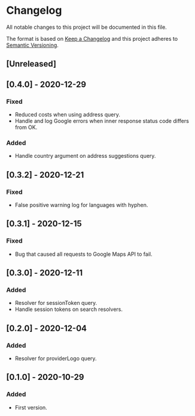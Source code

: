 # Changelog

All notable changes to this project will be documented in this file.

The format is based on [Keep a Changelog](http://keepachangelog.com/en/1.0.0/)
and this project adheres to [Semantic Versioning](http://semver.org/spec/v2.0.0.html).

## [Unreleased]

## [0.4.0] - 2020-12-29
### Fixed
- Reduced costs when using address query.
- Handle and log Google errors when inner response status code differs from OK.

### Added
- Handle country argument on address suggestions query.

## [0.3.2] - 2020-12-21
### Fixed
- False positive warning log for languages with hyphen.

## [0.3.1] - 2020-12-15
### Fixed
- Bug that caused all requests to Google Maps API to fail.

## [0.3.0] - 2020-12-11
### Added
- Resolver for sessionToken query.
- Handle session tokens on search resolvers.

## [0.2.0] - 2020-12-04
### Added
- Resolver for providerLogo query.

## [0.1.0] - 2020-10-29
### Added
- First version.
